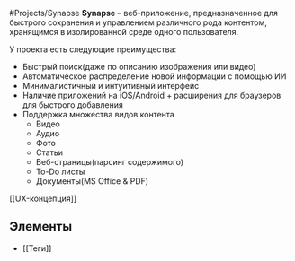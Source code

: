 #Projects/Synapse 
**Synapse** – веб-приложение, предназначенное для быстрого сохранения и управлением различного рода контентом, хранящимся в изолированной среде одного пользователя.

У проекта есть следующие преимущества:
- Быстрый поиск(даже по описанию изображения или видео)
- Автоматическое распределение новой информации с помощью ИИ
- Минималистичный и интуитивный интерфейс
- Наличие приложений на iOS/Android + расширения для браузеров для быстрого добавления
- Поддержка множества видов контента
	- Видео
	- Аудио
	- Фото
	- Статьи
	- Веб-страницы(парсинг содержимого)
	- To-Do листы
	- Документы(MS Office & PDF)

[[UX-концепция]]

## Элементы
- [[Теги]]